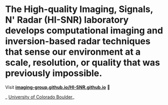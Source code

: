 

# The High-quality Imaging, Signals, N' Radar (HI-SNR) laboratory develops computational imaging and inversion-based radar techniques that sense our environment at a scale, resolution, or quality that was previously impossible.

Visit **[imaging-group.github.io/HI-SNR.github.io](https://imaging-group.github.io/HI-SNR.github.io)** 🚀

_ [University of Colorado Boulder](https://www.colorado.edu/ecee/nicole-bienert)_
